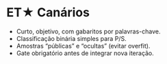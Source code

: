 # ET★ Canários

- Curto, objetivo, com gabaritos por palavras-chave.
- Classificação binária simples para P/S.
- Amostras “públicas” e “ocultas” (evitar overfit).
- Gate obrigatório antes de integrar nova iteração.
